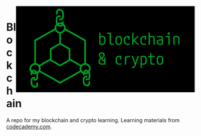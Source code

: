 
<img height='230' align='right' src="./blockchain.png">

# Blockchain

A repo for my blockchain and crypto learning. 
Learning materials from [codecademy.com](https://www.codecademy.com/).